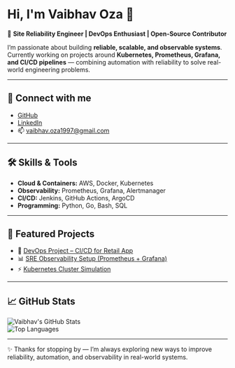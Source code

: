 # Hi, I'm Vaibhav Oza 👋  

🚀 **Site Reliability Engineer | DevOps Enthusiast | Open-Source Contributor**  

I’m passionate about building **reliable, scalable, and observable systems**.  
Currently working on projects around **Kubernetes, Prometheus, Grafana, and CI/CD pipelines** — combining automation with reliability to solve real-world engineering problems.  

---

## 🔗 Connect with me  
- [GitHub](https://github.com/VaibhavOza1997)  
- [LinkedIn](https://www.linkedin.com/in/vaibhavoza1997)  
- 📫 vaibhav.oza1997@gmail.com  

---

## 🛠️ Skills & Tools  
- **Cloud & Containers:** AWS, Docker, Kubernetes  
- **Observability:** Prometheus, Grafana, Alertmanager  
- **CI/CD:** Jenkins, GitHub Actions, ArgoCD  
- **Programming:** Python, Go, Bash, SQL  

---

## 📂 Featured Projects  
- 🚦 [DevOps Project – CI/CD for Retail App](https://github.com/VaibhavOza1997/devops-project-1)  
- 📊 [SRE Observability Setup (Prometheus + Grafana)](https://github.com/VaibhavOza1997/sre-observability)  
- ⚡ [Kubernetes Cluster Simulation](https://github.com/VaibhavOza1997/kubernetes-lab)  

---

## 📈 GitHub Stats  
![Vaibhav's GitHub Stats](https://github-readme-stats.vercel.app/api?username=VaibhavOza1997&show_icons=true&theme=tokyonight)  
![Top Languages](https://github-readme-stats.vercel.app/api/top-langs/?username=VaibhavOza1997&layout=compact&theme=tokyonight)  

---

✨ Thanks for stopping by — I’m always exploring new ways to improve reliability, automation, and observability in real-world systems.
